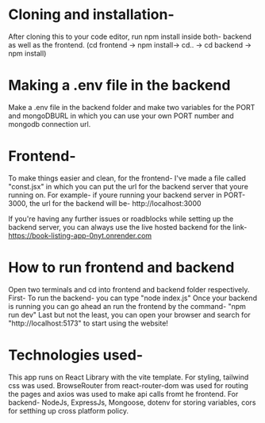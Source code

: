 # Cloning and installation- 

After cloning this to your code editor, run npm install inside both- backend as well as the frontend. (cd frontend -> npm install-> cd.. -> cd backend -> npm install)

# Making a .env file in the backend 

Make a .env file in the backend folder and make two variables for the PORT and mongoDBURL in which you can use your own PORT number and mongodb connection url. 

# Frontend- 

To make things easier and clean, for the frontend- I've made a file called "const.jsx" in which you can put the url for the backend server that youre running on. For example- if youre running your backend server in PORT- 3000, the url for the backend will be- http://localhost:3000 

If you're having any further issues or roadblocks while setting up the backend server, you can always use the live hosted backend for the link- https://book-listing-app-0nyt.onrender.com

# How to run frontend and backend

Open two terminals and cd into frontend and backend folder respectively. 
First- To run the backend- you can type "node index.js" 
Once your backend is running you can go ahead an run the frontend by the command- "npm run dev" 
Last but not the least, you can open your browser and search for "http://localhost:5173" to start using the website!


# Technologies used- 

This app runs on React Library with the vite template. For styling, tailwind css was used. BrowseRouter from react-router-dom was used for routing the pages and axios was used to make api calls fromt he frontend. 
For backend- NodeJs, ExpressJs, Mongoose, dotenv for storing variables, cors for setthing up cross platform policy. 

